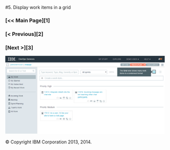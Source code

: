 #5. Display work items in a grid
<div class="jh-columns pbs">
	<div class="jh-col-12-4 f_left">
		<h3> [&lt;&lt; Main Page][1] </h3>
	</div>
	<div class="jh-col-12-3">
		<h3> [&lt; Previous][2] </h3>
	</div>
	<div class="jh-col-12-4 f_right">
		<h3> [Next  &gt;][3] </h3>
	</div>
</div> 

![My work view of RESOLVED work in the grid view][4]

&copy; Copyright IBM Corporation 2013, 2014.

[1]: /features/trackplanfg/index
[2]: /features/trackplanfg/page4
[3]: /features/trackplanfg/page6
[4]: /features/trackplanfg/images/page5.png
